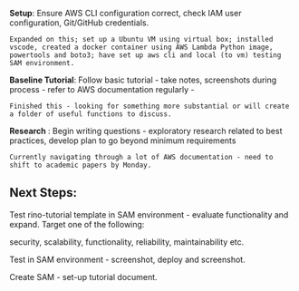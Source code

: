 **Setup**: Ensure AWS CLI configuration correct, check IAM user configuration, Git/GitHub credentials.

    Expanded on this; set up a Ubuntu VM using virtual box; installed vscode, created a docker container using AWS Lambda Python image, powertools and boto3; have set up aws cli and local (to vm) testing SAM environment.
    
**Baseline Tutorial**: Follow basic tutorial - take notes, screenshots during process - refer to AWS documentation regularly - 

    Finished this - looking for something more substantial or will create a folder of useful functions to discuss.

    
**Research** :  Begin writing questions - exploratory research related to best practices, develop plan to go beyond minimum requirements

    Currently navigating through a lot of AWS documentation - need to shift to academic papers by Monday. 


## Next Steps: 

Test rino-tutorial template in SAM environment - evaluate functionality and expand. Target one of the following: 

security, scalability, functionality, reliability, maintainability etc. 

Test in SAM environment - screenshot, deploy and screenshot.

Create SAM - set-up tutorial document. 

